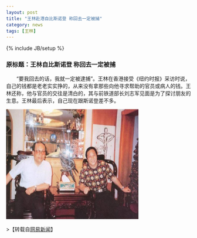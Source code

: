 ```yaml
---
layout: post
title: "王林赴港自比斯诺登 称回去一定被捕"
category: news
tags: [王林]
---
```

{% include JB/setup %}

### 原标题：王林自比斯诺登 称回去一定被捕 ###
　　“要我回去的话，我就一定被逮捕”。王林在香港接受《纽约时报》采访时说，自己的钱都是老老实实挣的，从来没有拿那些向他寻求帮助的官员或病人的钱。王林还称，他与官员的交往是清白的，其与前铁道部长刘志军见面是为了探讨朋友的生意。王林最后表示，自己现在跟斯诺登差不多。
<p>
<img src="/assets/images/wanglin.jpg" width=361 height=300 /></p>
>【转载自<a href="http://news.163.com/13/0731/17/954M0KID0001124J.html">网易新闻</a>】
